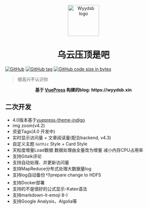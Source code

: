 <p align="center"><a href="https://wyydsb.xin" target="_blank" rel="noopener noreferrer"><img width="100" src="https://cdn.nlark.com/yuque/0/2018/png/104214/1534957905839-d580e42e-3899-4403-be32-c068e5c9eef4.png" alt="Wyydsb logo"></a></p>
<h1 align="center">乌云压顶是吧</h1>

[![GitHub](https://img.shields.io/github/license/iofu728/blog.svg?style=popout-square)](https://github.com/iofu728/blog//master/LICENSE)
[![GitHub tag](https://img.shields.io/github/tag/iofu728/blog.svg?style=popout-square)](https://github.com/iofu728/blog/releases)
[![GitHub code size in bytes](https://img.shields.io/github/languages/code-size/iofu728/blog.svg?style=popout-square)](https://github.com/iofu728/blog)

> 很高兴不认识你

<div align="center">
  <strong>
     基于 <a href="https://vuepress.vuejs.org/">VuePress</a> 构建的blog: https://wyydsb.xin
  </strong>
</div>


## 二次开发
* 4.0版本基于[vuepress-theme-indigo](https://github.com/yscoder/vuepress-theme-indigo)
* img zoom(v4.2) 
* 资瓷Tags(4.0 开发中)
* 实时显示访问量 + 文章阅读量(配合backend, v4.3)
* 自定义主题 `Gothic` Style + Card Style
* 天粒度增量Load数据 数据处理由全量改为增量 减小内存CPU占用率
* 支持Gitalk评论
* 支持自动处理、并更新访问量
* 支持MapReduce分布式处理大数据量log
* 支持log自动备份 :-1:prepare change to HDFS
* 支持Docker部署
* 支持的不是很好的公式显示-Katex语法
* 支持markdown-it-emoji 8-)
* 支持Google Analysis，Algolia等<script/>自动部署
* 参考[`Nginx 调优`](https://wyydsb.xin/other/nginx.html), [`从日志中识别 Spider`](https://wyydsb.xin/other/spider.html) 进行反爬处理

## 开发指南

[Latest release 👉 ](https://github.com/iofu728/blog/releases)

```bash
# Dev
$ git clone https://github.com/iofu728/blog.git
$ cd blog
$ yarn
$ yarn doc:dev

# Deploy
$ vim script/constant.sh  #Change Service Path
$ bash script/
```

### Backend
```bash
# mysql config
$ cp blog-backend/blog-repository/src/main/resources/application.yml.temple blog-backend/blog-repository/src/main/resources/application.yml

# gradle build
$ cd blog-backend
$ ./gradlew clean build -x test
$ nohup java -jar blog-collector/build/libs/blog-collector-4.3.0-SNAPSHOT.jar >> test.txt 2>&1 & 
```

## 部署指南
```bash
.
├── README.md
├── blog-backend
│   ├── blog-collector
│   │   └── src
│   │       ├── main
│   │       │   ├── java
│   │       │   │   └── com.github.iofu728.blog.collector
│   │       │   │       ├── BlogCollectorApplicationContext.java
│   │       │   │       ├── bo
│   │       │   │       ├── collector
│   │       │   │       ├── consts
│   │       │   │       ├── filter
│   │       │   │       └── service
│   │       │   └── resources
│   │       └── test
│   ├── blog-repository
│   │   └── src
│   │       ├── main
│   │       │   ├── java
│   │       │   │   └── com.github.iofu728.blog.repository
│   │       │   │       ├── BlogRepositoryApplicationContext.java
│   │       │   │       ├── dataSource
│   │       │   │       ├── entity
│   │       │   │       ├── enums
│   │       │   │       ├── mapper
│   │       │   │       └── repository
│   │       │   └── resources
│   ├── build.gradle
│   ├── gradle.properties
│   ├── gradlew
│   ├── gradlew.bat
│   └── settings.gradle
├── script
│   ├── KPI.java                   // MapReduce prepare.java
│   ├── PersonVersion.java         // MapReduce Map&Reduce.java
│   ├── backup.sh                  // backup shell
│   ├── build.sh                   // build shell
│   ├── constant.sh                // Services Path *important 需设置(Need Set when you deploy)
│   ├── crontable.sh               // 每分钟调用pv.sh设置
│   ├── day.sh                     // 每日数据采集脚本  天粒度
└── └── pv.sh                      // pv计算及更新脚本 5s粒度
```

PS: 有一部分更新脚本放在[iofu728/spider-press](https://github.com/iofu728/spider-press)